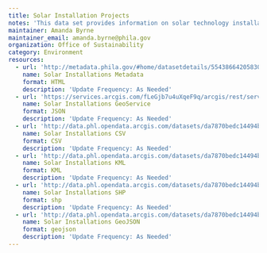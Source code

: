 ```yaml
---
title: Solar Installation Projects
notes: 'This data set provides information on solar technology installations across Philadelphia. '
maintainer: Amanda Byrne
maintainer_email: amanda.byrne@phila.gov
organization: Office of Sustainability
category: Environment
resources:
  - url: 'http://metadata.phila.gov/#home/datasetdetails/5543866420583086178c4ef5/representationdetails/5670f7309e9a61fd4b25e6ed/'
    name: Solar Installations Metadata
    format: HTML
    description: 'Update Frequency: As Needed'
  - url: 'https://services.arcgis.com/fLeGjb7u4uXqeF9q/arcgis/rest/services/Solar_Installations/FeatureServer/0/query?outFields=*&where=1%3D1'
    name: Solar Installations GeoService
    format: JSON
    description: 'Update Frequency: As Needed'
  - url: 'http://data.phl.opendata.arcgis.com/datasets/da7870bedc14494b86dd289cafa31301_0.csv'
    name: Solar Installations CSV
    format: CSV
    description: 'Update Frequency: As Needed'
  - url: 'http://data.phl.opendata.arcgis.com/datasets/da7870bedc14494b86dd289cafa31301_0.kml'
    name: Solar Installations KML
    format: KML
    description: 'Update Frequency: As Needed'
  - url: 'http://data.phl.opendata.arcgis.com/datasets/da7870bedc14494b86dd289cafa31301_0.zip'
    name: Solar Installations SHP
    format: shp
    description: 'Update Frequency: As Needed'
  - url: 'http://data.phl.opendata.arcgis.com/datasets/da7870bedc14494b86dd289cafa31301_0.geojson'
    name: Solar Installations GeoJSON
    format: geojson
    description: 'Update Frequency: As Needed'
---
```

